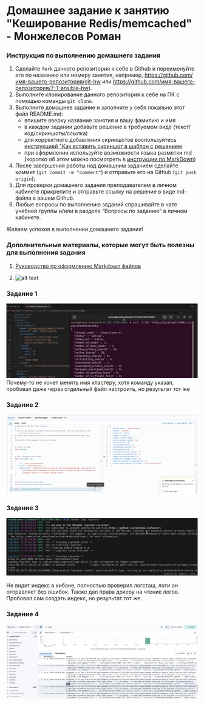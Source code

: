 # Домашнее задание к занятию "Кеширование Redis/memcached" - Монжелесов Роман

### Инструкция по выполнению домашнего задания

   1. Сделайте `fork` данного репозитория к себе в Github и переименуйте его по названию или номеру занятия, например, https://github.com/имя-вашего-репозитория/git-hw или  https://github.com/имя-вашего-репозитория/7-1-ansible-hw).
   2. Выполните клонирование данного репозитория к себе на ПК с помощью команды `git clone`.
   3. Выполните домашнее задание и заполните у себя локально этот файл README.md:
      - впишите вверху название занятия и вашу фамилию и имя
      - в каждом задании добавьте решение в требуемом виде (текст/код/скриншоты/ссылка)
      - для корректного добавления скриншотов воспользуйтесь [инструкцией "Как вставить скриншот в шаблон с решением](https://github.com/netology-code/sys-pattern-homework/blob/main/screen-instruction.md)
      - при оформлении используйте возможности языка разметки md (коротко об этом можно посмотреть в [инструкции  по MarkDown](https://github.com/netology-code/sys-pattern-homework/blob/main/md-instruction.md))
   4. После завершения работы над домашним заданием сделайте коммит (`git commit -m "comment"`) и отправьте его на Github (`git push origin`);
   5. Для проверки домашнего задания преподавателем в личном кабинете прикрепите и отправьте ссылку на решение в виде md-файла в вашем Github.
   6. Любые вопросы по выполнению заданий спрашивайте в чате учебной группы и/или в разделе “Вопросы по заданию” в личном кабинете.
   
Желаем успехов в выполнении домашнего задания!
   
### Дополнительные материалы, которые могут быть полезны для выполнения задания

1. [Руководство по оформлению Markdown файлов](https://gist.github.com/Jekins/2bf2d0638163f1294637#Code)

2. ![alt text]()

### Задание 1

![alt text](https://github.com/monzhelesov/git-hw/blob/main/Снимок%20экрана%202025-01-24%20в%2001.09.01.png)
Почему-то не хочет менять имя кластеру, хотя команду указал, пробовал даже через отдельный файл настроить, но результат тот же

### Задание 2

![alt text](https://github.com/monzhelesov/git-hw/blob/main/Снимок%20экрана%202025-01-24%20в%2001.10.34.png)

### Задание 3

![alt text](https://github.com/monzhelesov/git-hw/blob/main/Снимок%20экрана%202025-01-25%20в%2020.55.36.png)

Не видит индекс в кибане, полностью проверил логсташ, логи он отправляет без ошибок. Также дал права докеру на чтение логов. Пробовал сам создать индекс, но результат тот же.

### Задание 4

![alt text](https://github.com/monzhelesov/git-hw/blob/main/Снимок%20экрана%202025-01-25%20в%2020.15.02.png)